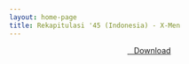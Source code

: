 ```yaml
---
layout: home-page
title: Rekapitulasi '45 (Indonesia) - X-Men
---
```


<center>
<a href="https://drive.google.com/uc?authuser=0&id=1hFacgYH-lzf4QGWGY1FgKLFXqKyhQD5y&export=download" ><i class="fa fa-caret-down" aria-hidden="true"></i>&nbsp; &nbsp;Download</a>
</center>
